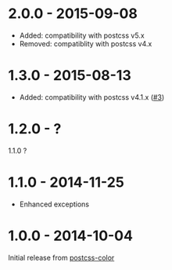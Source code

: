# 2.0.0 - 2015-09-08

- Added: compatibility with postcss v5.x
- Removed: compatiblity with postcss v4.x

# 1.3.0 - 2015-08-13

- Added: compatibility with postcss v4.1.x
([#3](https://github.com/postcss/postcss-color-hex-alpha/pull/3))

# 1.2.0 - ?

1.1.0 ?

# 1.1.0 - 2014-11-25

- Enhanced exceptions

# 1.0.0 - 2014-10-04

Initial release from [postcss-color](https://github.com/postcss/postcss-color)
